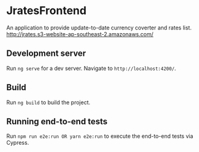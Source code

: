 # JratesFrontend

An application to provide update-to-date currency coverter and rates list.\
http://jrates.s3-website-ap-southeast-2.amazonaws.com/

## Development server

Run `ng serve` for a dev server. Navigate to `http://localhost:4200/`.

## Build

Run `ng build` to build the project.

## Running end-to-end tests

Run `npm run e2e:run OR yarn e2e:run` to execute the end-to-end tests via Cypress.
